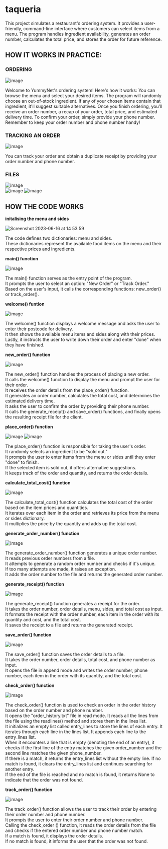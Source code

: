# taqueria

This project simulates a restaurant's ordering system. It provides a user-friendly, command-line interface where customers can select items from a menu. The program handles ingredient availability, generates an order number, calculates the total price, and stores the order for future reference. 

## HOW IT WORKS IN PRACTICE:

### ORDERING
![image](https://github.com/athemis89/taqueria/assets/121729165/60477f0b-9ffe-4289-8090-e20147247113)

Welcome to YummyNet's ordering system! Here's how it works: You can browse the menu and select your desired items. The program will randomly choose an out-of-stock ingredient. If any of your chosen items contain that ingredient, it'll suggest suitable alternatives. Once you finish ordering, you'll receive an order number, a recap of your order, total price, and estimated delivery time. To confirm your order, simply provide your phone number. Remember to keep your order number and phone number handy!

### TRACKING AN ORDER
![image](https://github.com/athemis89/taqueria/assets/121729165/ada1b9e3-4c3a-4c43-908a-9879650ed72b)

You can track your order and obtain a duplicate receipt by providing your order number and phone number.

### FILES
![image](https://github.com/athemis89/taqueria/assets/121729165/97b565db-122a-468d-b6be-2c1ce4b3675d) <br />
![image](https://github.com/athemis89/taqueria/assets/121729165/4cab4579-f2cb-41f2-ab01-30e01f0db6fc)
![image](https://github.com/athemis89/taqueria/assets/121729165/5af6a584-aaff-45d5-ad60-5c11e2c49ce2)


## HOW THE CODE WORKS

**initalising the menu and sides**

![Screenshot 2023-06-16 at 14 53 59](https://github.com/athemis89/taqueria/assets/121729165/9bf441fb-0d97-431a-9fa8-e5327e4440ff)

The code defines two dictionaries: menu and sides. <br />
These dictionaries represent the available food items on the menu and their respective prices and ingredients.<br />

**main() function**

![image](https://github.com/athemis89/taqueria/assets/121729165/435f5136-c23b-44f2-b862-be7138863294)

The main() function serves as the entry point of the program. <br />
It prompts the user to select an option: "New Order" or "Track Order." <br />
Based on the user's input, it calls the corresponding functions: new_order() or track_order().<br />

**welcome() funtion**

![image](https://github.com/athemis89/taqueria/assets/121729165/4ebbcd8d-1e80-4d2c-ba5c-ae3d218597e9)

The welcome() function displays a welcome message and asks the user to enter their postcode for delivery. <br /> 
It then shows the available menu items and sides along with their prices.<br />
Lastly, it instructs the user to write down their order and enter "done" when they have finished.<br />

**new_order() function**

![image](https://github.com/athemis89/taqueria/assets/121729165/ab5f8552-21e4-402e-839a-094ab8fcd211)

The new_order() function handles the process of placing a new order.<br />
It calls the welcome() function to display the menu and prompt the user for their order.<br />
It receives the order details from the place_order() function.<br />
It generates an order number, calculates the total cost, and determines the estimated delivery time.<br />
It asks the user to confirm the order by providing their phone number.<br />
It calls the generate_receipt() and save_order() functions, and finally opens the resulting receipt file for the client.<br />

**place_order() function**

![image](https://github.com/athemis89/taqueria/assets/121729165/5d1a93c9-15a3-49ce-9cba-e40335d01a03)
![image](https://github.com/athemis89/taqueria/assets/121729165/2f5fae4f-f5dc-4846-ab69-132a797d168b)

The place_order() function is responsible for taking the user's order.<br />
It randomly selects an ingredient to be "sold out."<br />
It prompts the user to enter items from the menu or sides until they enter "done" to finish.<br />
If the selected item is sold out, it offers alternative suggestions.<br />
It keeps track of the order and quantity, and returns the order details.<br />

**calculate_total_cost() function**

![image](https://github.com/athemis89/taqueria/assets/121729165/d0fc3517-8b12-4456-a22b-c9f2c1fa6440)

The calculate_total_cost() function calculates the total cost of the order based on the item prices and quantities.<br />
It iterates over each item in the order and retrieves its price from the menu or sides dictionary.<br />
It multiplies the price by the quantity and adds up the total cost.<br />

**generate_order_number() function**

![image](https://github.com/athemis89/taqueria/assets/121729165/dbb32692-cdb0-49af-b000-a4648fef5ada)

The generate_order_number() function generates a unique order number.<br />
It reads previous order numbers from a file.<br />
It attempts to generate a random order number and checks if it's unique.<br />
If too many attempts are made, it raises an exception.<br />
It adds the order number to the file and returns the generated order number.<br />

**generate_receipt() function**

![image](https://github.com/athemis89/taqueria/assets/121729165/20a9fbce-1f1e-4506-88f6-7db0d13f3bb2)

The generate_receipt() function generates a receipt for the order.<br />
It takes the order number, order details, menu, sides, and total cost as input.<br />
It formats the receipt with the order number, each item in the order with its quantity and cost, and the total cost.<br />
It saves the receipt to a file and returns the generated receipt.<br />

**save_order() function**

![image](https://github.com/athemis89/taqueria/assets/121729165/899a43f2-229a-44bf-9527-206c4d8aaa45)

The save_order() function saves the order details to a file.<br />
It takes the order number, order details, total cost, and phone number as input.<br />
It opens the file in append mode and writes the order number, phone number, each item in the order with its quantity, and the total cost.<br />

**check_order() function**

![image](https://github.com/athemis89/taqueria/assets/121729165/588aa5b7-815e-406c-9eb3-f42d9baa4846)

The check_order() function is used to check an order in the order history based on the order number and phone number.<br />
It opens the "order_history.txt" file in read mode. It reads all the lines from the file using the readlines() method and stores them in the lines list.<br />
It initializes an empty list called entry_lines to store the lines of each entry. It iterates through each line in the lines list. It appends each line to the entry_lines list.<br />
When it encounters a line that is empty (denoting the end of an entry), it checks if the first line of the entry matches the given order_number and the second line matches the given phone_number.<br />
If there is a match, it returns the entry_lines list without the empty line. If no match is found, it clears the entry_lines list and continues searching for another entry.<br />
If the end of the file is reached and no match is found, it returns None to indicate that the order was not found.

**track_order() function**

![image](https://github.com/athemis89/taqueria/assets/121729165/a417716c-ca38-4f44-9515-6acbd0c01cb5)

The track_order() function allows the user to track their order by entering their order number and phone number.<br />
It prompts the user to enter their order number and phone number.<br />
Calling the check_order () function, it reads the order details from the file and checks if the entered order number and phone number match.<br />
If a match is found, it displays the order details.<br />
If no match is found, it informs the user that the order was not found.<br />




